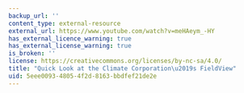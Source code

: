 ```yaml
---
backup_url: ''
content_type: external-resource
external_url: https://www.youtube.com/watch?v=meHAeym_-HY
has_external_licence_warning: true
has_external_license_warning: true
is_broken: ''
license: https://creativecommons.org/licenses/by-nc-sa/4.0/
title: "Quick Look at the Climate Corporation\u2019s FieldView"
uid: 5eee0093-4805-4f2d-8163-bbdfef21de2e
---
```

